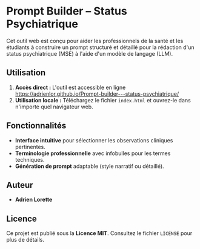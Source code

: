 # Prompt Builder – Status Psychiatrique

Cet outil web est conçu pour aider les professionnels de la santé et les étudiants à construire un prompt structuré et détaillé pour la rédaction d'un status psychiatrique (MSE) à l'aide d'un modèle de langage (LLM).

## Utilisation

1.  **Accès direct :** L'outil est accessible en ligne https://adrienlor.github.io/Prompt-builder---status-psychiatrique/
2.  **Utilisation locale :** Téléchargez le fichier `index.html` et ouvrez-le dans n'importe quel navigateur web.

## Fonctionnalités

-   **Interface intuitive** pour sélectionner les observations cliniques pertinentes.
-   **Terminologie professionnelle** avec infobulles pour les termes techniques.
-   **Génération de prompt** adaptable (style narratif ou détaillé).

## Auteur

-   **Adrien Lorette**

## Licence

Ce projet est publié sous la **Licence MIT**. Consultez le fichier `LICENSE` pour plus de détails.
